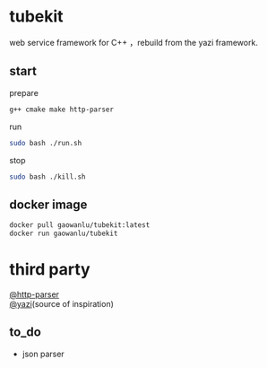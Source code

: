 # tubekit

web service framework for C++ ，rebuild from the yazi framework.

## start

prepare  

```bash
g++ cmake make http-parser
```

run  

```bash
sudo bash ./run.sh
```

stop  

```bash
sudo bash ./kill.sh
```

## docker image

```bash
docker pull gaowanlu/tubekit:latest
docker run gaowanlu/tubekit
```

# third party

[@http-parser](https://github.com/nodejs/http-parser)  
[@yazi](https://github.com/oldjun/yazi)(source of inspiration)  

## to_do

* json parser
